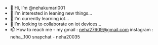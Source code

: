 - 👋 Hi, I’m @nehakumari001
- 👀 I’m interested in leaning new things...
- 🌱 I’m currently learning iot...
- 💞️ I’m looking to collaborate on iot devices...
- 📫 How to reach me - my gmail : neha27609@gmail.com
instagram : neha_.100
snapchat - neha20035

<!---
nehakumari001/nehakumari001 is a ✨ special ✨ repository because its `README.md` (this file) appears on your GitHub profile.
You can click the Preview link to take a look at your changes.
--->
